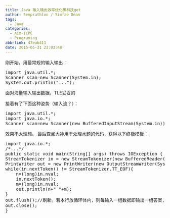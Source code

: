 ```yaml
---
title: Java 输入输出效率优化黑科技get
author: Semprathlon / Simfae Dean
tags:
  - Java
categories:
  - ACM-ICPC
  - Programing
abbrlink: 47eab411
date: 2015-05-31 23:03:48
---
```

刚开始，用最常规的输入输出：
 
<pre class="lang:java decode:true " >import java.util.*;
Scanner scan=new Scanner(System.in);
System.out.println("...");</pre> 

面对海量输入输出数据，TLE妥妥的

接着有了下面这种姿势（输入流？）：
 
<pre class="lang:java decode:true " >import java.util.*;
import java.io.*;
Scanner scan=new Scanner(new BufferedInputStream(System.in));</pre> 

效果不太理想。
最后查阅大神用于处理水题的代码，获得以下终极模板：

 
<pre class="lang:java decode:true " >import java.io.*;
/*...*/
public static void main(String[] args) throws IOException {
StreamTokenizer in = new StreamTokenizer(new BufferedReader(new InputStreamReader(System.in)));
PrintWriter out = new PrintWriter(new OutputStreamWriter(System.out));
while(in.nextToken() != StreamTokenizer.TT_EOF){
    n=(long)in.nval;
    in.nextToken();
    m=(long)in.nval;
    out.println(n+" "+m);
}
out.flush();//刷新。若本行放循环体内，则毎输入一组数据即输出一组答案，但是效率降低
out.close();
}</pre>